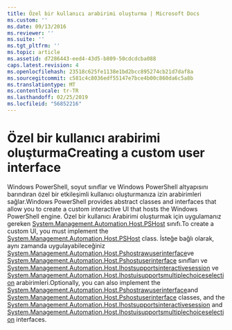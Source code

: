 ```yaml
---
title: Özel bir kullanıcı arabirimi oluşturma | Microsoft Docs
ms.custom: ''
ms.date: 09/13/2016
ms.reviewer: ''
ms.suite: ''
ms.tgt_pltfrm: ''
ms.topic: article
ms.assetid: d7286443-eed4-43d5-b809-50cdcdcba088
caps.latest.revision: 4
ms.openlocfilehash: 23518c625fe1138e1bd2bcc895274cb21d7daf8a
ms.sourcegitcommit: c581c4c8036edf55147e7bce4b00c860da6c5a8b
ms.translationtype: MT
ms.contentlocale: tr-TR
ms.lasthandoff: 02/25/2019
ms.locfileid: "56852216"
---
```

# <a name="creating-a-custom-user-interface"></a><span data-ttu-id="33caa-102">Özel bir kullanıcı arabirimi oluşturma</span><span class="sxs-lookup"><span data-stu-id="33caa-102">Creating a custom user interface</span></span>

<span data-ttu-id="33caa-103">Windows PowerShell, soyut sınıflar ve Windows PowerShell altyapısını barındıran özel bir etkileşimli kullanıcı oluşturmanıza izin arabirimleri sağlar.</span><span class="sxs-lookup"><span data-stu-id="33caa-103">Windows PowerShell provides abstract classes and interfaces that allow you to create a custom interactive UI that hosts the Windows PowerShell engine.</span></span> <span data-ttu-id="33caa-104">Özel bir kullanıcı Arabirimi oluşturmak için uygulamanız gereken [System.Management.Automation.Host.PSHost](/dotnet/api/System.Management.Automation.Host.PSHost) sınıfı.</span><span class="sxs-lookup"><span data-stu-id="33caa-104">To create a custom UI, you must implement the [System.Management.Automation.Host.PSHost](/dotnet/api/System.Management.Automation.Host.PSHost) class.</span></span> <span data-ttu-id="33caa-105">İsteğe bağlı olarak, aynı zamanda uygulayabileceğiniz [System.Management.Automation.Host.Pshostrawuserinterface](/dotnet/api/System.Management.Automation.Host.PSHostRawUserInterface)ve [System.Management.Automation.Host.Pshostuserinterface](/dotnet/api/System.Management.Automation.Host.PSHostUserInterface) sınıfları ve [System.Management.Automation.Host.Ihostsupportsinteractivesession](/dotnet/api/System.Management.Automation.Host.IHostSupportsInteractiveSession) ve [System.Management.Automation.Host.Ihostuisupportsmultiplechoiceselection](/dotnet/api/System.Management.Automation.Host.IHostUISupportsMultipleChoiceSelection) arabirimleri.</span><span class="sxs-lookup"><span data-stu-id="33caa-105">Optionally, you can also implement the [System.Management.Automation.Host.Pshostrawuserinterface](/dotnet/api/System.Management.Automation.Host.PSHostRawUserInterface)and [System.Management.Automation.Host.Pshostuserinterface](/dotnet/api/System.Management.Automation.Host.PSHostUserInterface) classes, and the [System.Management.Automation.Host.Ihostsupportsinteractivesession](/dotnet/api/System.Management.Automation.Host.IHostSupportsInteractiveSession) and [System.Management.Automation.Host.Ihostuisupportsmultiplechoiceselection](/dotnet/api/System.Management.Automation.Host.IHostUISupportsMultipleChoiceSelection) interfaces.</span></span>
